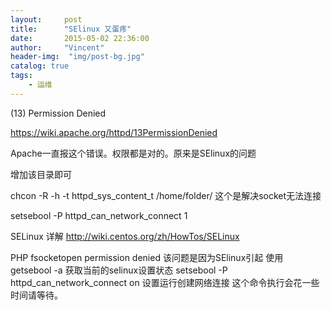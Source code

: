 ```yaml
---
layout:     post
title:      "SElinux 又蛋疼"
date:       2015-05-02 22:36:00
author:     "Vincent"
header-img:  "img/post-bg.jpg"
catalog: true
tags:
    - 运维
---
```


(13) Permission Denied 

https://wiki.apache.org/httpd/13PermissionDenied

Apache一直报这个错误。权限都是对的。原来是SElinux的问题

增加该目录即可

chcon -R -h -t httpd_sys_content_t /home/folder/
这个是解决socket无法连接

setsebool -P httpd_can_network_connect 1


SELinux 详解 http://wiki.centos.org/zh/HowTos/SELinux



PHP fsocketopen permission denied
该问题是因为SElinux引起 使用
getsebool -a 获取当前的selinux设置状态
setsebool -P httpd_can_network_connect on 设置运行创建网络连接
这个命令执行会花一些时间请等待。
